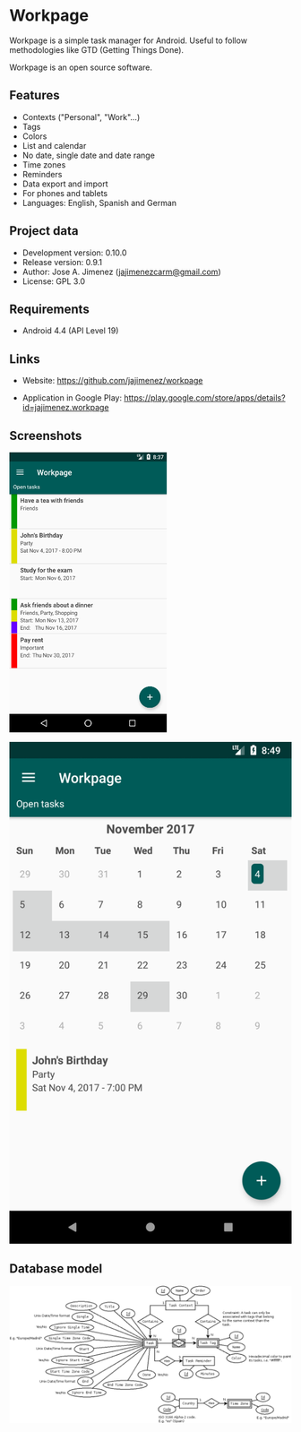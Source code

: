 Workpage
========
Workpage is a simple task manager for Android. Useful to
follow methodologies like GTD (Getting Things Done).

Workpage is an open source software.

Features
--------
* Contexts ("Personal", "Work"...)
* Tags
* Colors
* List and calendar
* No date, single date and date range
* Time zones
* Reminders
* Data export and import
* For phones and tablets
* Languages: English, Spanish and German

Project data
------------
* Development version: 0.10.0
* Release version: 0.9.1
* Author: Jose A. Jimenez (jajimenezcarm@gmail.com)
* License: GPL 3.0

Requirements
------------
* Android 4.4 (API Level 19)

Links
-----
* Website:
  https://github.com/jajimenez/workpage

* Application in Google Play:
  https://play.google.com/store/apps/details?id=jajimenez.workpage

Screenshots
-----------
![Screenshot](media/readme_screenshot_1.png)

![Screenshot](media/readme_screenshot_2.png)

Database model
--------------
![Screenshot](doc/database.png)
